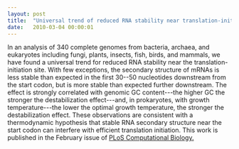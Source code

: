 ```yaml
---
layout: post
title:  "Universal trend of reduced RNA stability near translation-initiation site"
date:   2010-03-04 00:00:01
---
```

In an analysis of 340 complete genomes from bacteria, archaea, and eukaryotes including fungi, plants, insects, fish, birds, and mammals, we have found a universal trend for reduced RNA stability near the translation-initiation site. With few exceptions, the secondary structure of mRNAs is less stable than expected in the first 30--50 nucleotides downstream from the start codon, but is more stable than expected further downstream. The effect is strongly correlated with genomic GC content---the higher GC the stronger the destabilization effect---and, in prokaryotes, with growth temperature---the lower the optimal growth temperature, the stronger the destabilization effect. These observations are consistent with a thermodynamic hypothesis that stable RNA secondary structure near the start codon can interfere with efficient translation initiation. This work is published in the February issue of [PLoS Computational Biology.](http://www.ploscompbiol.org/article/info:doi/10.1371/journal.pcbi.1000664)




